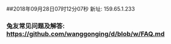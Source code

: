 ##2018年09月28日07时12分07秒 新址: 159.65.1.233
### 兔友常见问题及解答: https://github.com/wanggonging/d/blob/w/FAQ.md
